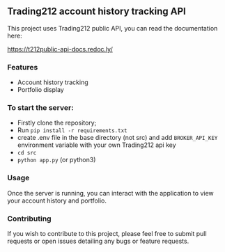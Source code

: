## Trading212 account history tracking API

This project uses Trading212 public API, you can read the documentation here:

https://t212public-api-docs.redoc.ly/

### Features

- Account history tracking
- Portfolio display

### To start the server:

- Firstly clone the repository;
- Run `pip install -r requirements.txt`
- create .env file in the base directory (not src) and add `BROKER_API_KEY` environment variable with your own Trading212 api key
- `cd src`
- `python app.py` (or python3)

### Usage

Once the server is running, you can interact with the application to view your account history and portfolio.


### Contributing

If you wish to contribute to this project, please feel free to submit pull requests or open issues detailing any bugs or feature requests.


